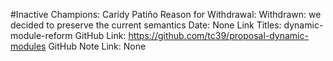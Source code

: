 #Inactive
Champions: Caridy Patiño
Reason for Withdrawal: Withdrawn: we decided to preserve the current semantics
Date: None
Link Titles: dynamic-module-reform
GitHub Link: https://github.com/tc39/proposal-dynamic-modules
GitHub Note Link: None
